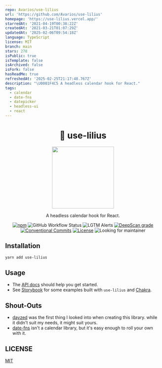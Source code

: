 ```yaml
---
repo: Avarios/use-lilius
url: 'https://github.com/Avarios/use-lilius'
homepage: 'https://use-lilius.vercel.app/'
starredAt: '2021-04-19T00:38:22Z'
createdAt: '2021-03-21T01:07:29Z'
updatedAt: '2025-02-06T09:54:18Z'
language: TypeScript
license: MIT
branch: main
stars: 278
isPublic: true
isTemplate: false
isArchived: false
isFork: false
hasReadMe: true
refreshedAt: '2025-02-25T21:17:48.767Z'
description: "\U0001F4C5 A headless calendar hook for React."
tags:
  - calendar
  - date-fns
  - datepicker
  - headless-ui
  - react
---
```


<div align="center">
  <h1>📅 use-lilius</h1>

  [<img src="./meta/logo.png" width="200px">](https://en.wikipedia.org/wiki/Aloysius_Lilius)

  <p>A headless calendar hook for React.</p>

  [![npm](https://img.shields.io/npm/v/use-lilius)](https://www.npmjs.com/package/use-lilius)
  ![GitHub Workflow Status](https://img.shields.io/github/workflow/status/its-danny/use-lilius/test)
  ![LGTM Alerts](https://img.shields.io/lgtm/alerts/github/its-danny/use-lilius)
  [![DeepScan grade](https://deepscan.io/api/teams/16450/projects/19746/branches/517163/badge/grade.svg)](https://deepscan.io/dashboard#view=project&tid=16450&pid=19746&bid=517163)
  [![Conventional Commits](https://img.shields.io/badge/Conventional%20Commits-1.0.0-pink.svg)](https://conventionalcommits.org)
  [![License](https://img.shields.io/github/license/its-danny/use-lilius)](LICENSE)
  ![Looking for maintainer](https://img.shields.io/badge/status-looking%20for%20maintainer-orange)
</div>

## Installation

```zsh
yarn add use-lilius
```

## Usage

- The [API docs](docs/README.md) should help you get started.
- See [Storybook](https://use-lilius.vercel.app/) for some
examples built with `use-lilius` and [Chakra](https://chakra-ui.com/).

## Shout-Outs

- [dayzed](https://github.com/deseretdigital/dayzed) was the first thing I
looked into when creating this library. while it didn't suit my needs, it might suit yours.
- [date-fns](https://date-fns.org/) isn't a calendar library, but it's easy
enough to roll your own with it.

## LICENSE

[MIT](LICENSE)
